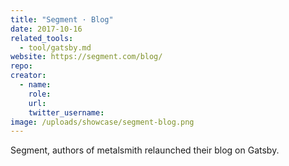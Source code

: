 ```yaml
---
title: "Segment · Blog"
date: 2017-10-16
related_tools:
  - tool/gatsby.md
website: https://segment.com/blog/
repo:
creator:
  - name:
    role:
    url:
    twitter_username:
image: /uploads/showcase/segment-blog.png
---
```


Segment, authors of metalsmith relaunched their blog on Gatsby.
